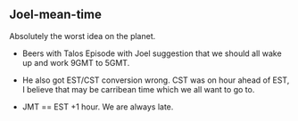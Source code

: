 Joel-mean-time
--------------
Absolutely the worst idea on the planet.

- Beers with Talos Episode with Joel suggestion that we should all wake up and work 9GMT to 5GMT.

- He also got EST/CST conversion wrong. CST was on hour ahead of EST, I believe that may be carribean time which we all want to go to.

- JMT == EST +1 hour. We are always late.

